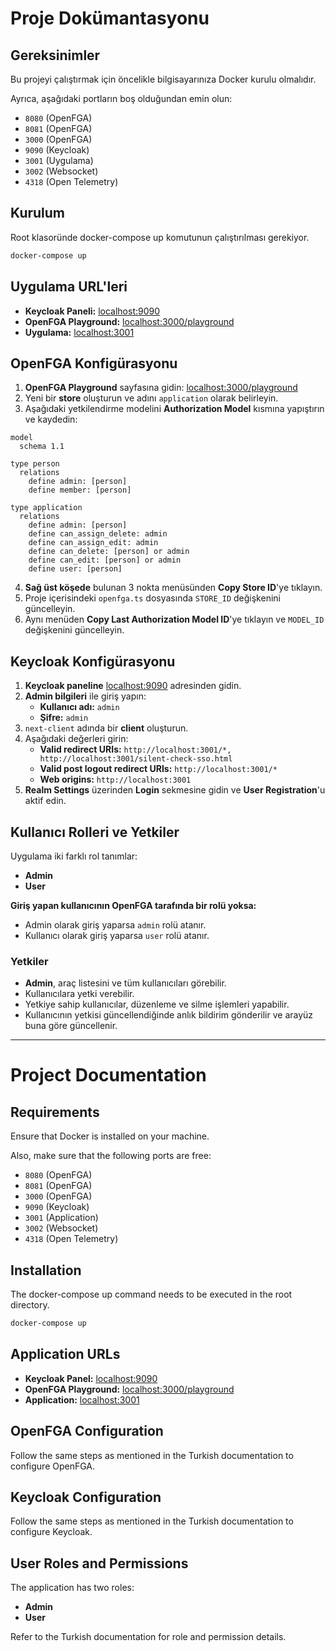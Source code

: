 # Proje Dokümantasyonu

## Gereksinimler
Bu projeyi çalıştırmak için öncelikle bilgisayarınıza Docker kurulu olmalıdır. 

Ayrıca, aşağıdaki portların boş olduğundan emin olun:

- `8080` (OpenFGA)
- `8081` (OpenFGA)
- `3000` (OpenFGA)
- `9090` (Keycloak)
- `3001` (Uygulama)
- `3002` (Websocket)
- `4318` (Open Telemetry)

## Kurulum
Root klasoründe docker-compose up komutunun çalıştırılması gerekiyor.

```sh
docker-compose up
```

## Uygulama URL'leri

- **Keycloak Paneli:** [localhost:9090](http://localhost:9090)
- **OpenFGA Playground:** [localhost:3000/playground](http://localhost:3000/playground)
- **Uygulama:** [localhost:3001](http://localhost:3001)

## OpenFGA Konfigürasyonu

1. **OpenFGA Playground** sayfasına gidin: [localhost:3000/playground](http://localhost:3000/playground)
2. Yeni bir **store** oluşturun ve adını `application` olarak belirleyin.
3. Aşağıdaki yetkilendirme modelini **Authorization Model** kısmına yapıştırın ve kaydedin:

```plaintext
model
  schema 1.1

type person
  relations
    define admin: [person]
    define member: [person]

type application
  relations
    define admin: [person]
    define can_assign_delete: admin
    define can_assign_edit: admin
    define can_delete: [person] or admin
    define can_edit: [person] or admin
    define user: [person]
```

4. **Sağ üst köşede** bulunan 3 nokta menüsünden **Copy Store ID**'ye tıklayın.
5. Proje içerisindeki `openfga.ts` dosyasında `STORE_ID` değişkenini güncelleyin.
6. Aynı menüden **Copy Last Authorization Model ID**'ye tıklayın ve `MODEL_ID` değişkenini güncelleyin.

## Keycloak Konfigürasyonu

1. **Keycloak paneline** [localhost:9090](http://localhost:9090) adresinden gidin.
2. **Admin bilgileri** ile giriş yapın:
   - **Kullanıcı adı:** `admin`
   - **Şifre:** `admin`
3. `next-client` adında bir **client** oluşturun.
4. Aşağıdaki değerleri girin:
   - **Valid redirect URIs:** `http://localhost:3001/*, http://localhost:3001/silent-check-sso.html`
   - **Valid post logout redirect URIs:** `http://localhost:3001/*`
   - **Web origins:** `http://localhost:3001`
5. **Realm Settings** üzerinden **Login** sekmesine gidin ve **User Registration**'u aktif edin.

## Kullanıcı Rolleri ve Yetkiler

Uygulama iki farklı rol tanımlar:

- **Admin**
- **User**

**Giriş yapan kullanıcının OpenFGA tarafında bir rolü yoksa:**

- Admin olarak giriş yaparsa `admin` rolü atanır.
- Kullanıcı olarak giriş yaparsa `user` rolü atanır.

### Yetkiler

- **Admin**, araç listesini ve tüm kullanıcıları görebilir.
- Kullanıcılara yetki verebilir.
- Yetkiye sahip kullanıcılar, düzenleme ve silme işlemleri yapabilir.
- Kullanıcının yetkisi güncellendiğinde anlık bildirim gönderilir ve arayüz buna göre güncellenir.

---

# Project Documentation

## Requirements
Ensure that Docker is installed on your machine.

Also, make sure that the following ports are free:

- `8080` (OpenFGA)
- `8081` (OpenFGA)
- `3000` (OpenFGA)
- `9090` (Keycloak)
- `3001` (Application)
- `3002` (Websocket)
- `4318` (Open Telemetry)

## Installation
The docker-compose up command needs to be executed in the root directory.

```sh
docker-compose up
```


## Application URLs

- **Keycloak Panel:** [localhost:9090](http://localhost:9090)
- **OpenFGA Playground:** [localhost:3000/playground](http://localhost:3000/playground)
- **Application:** [localhost:3001](http://localhost:3001)

## OpenFGA Configuration

Follow the same steps as mentioned in the Turkish documentation to configure OpenFGA.

## Keycloak Configuration

Follow the same steps as mentioned in the Turkish documentation to configure Keycloak.

## User Roles and Permissions

The application has two roles:

- **Admin**
- **User**

Refer to the Turkish documentation for role and permission details.

